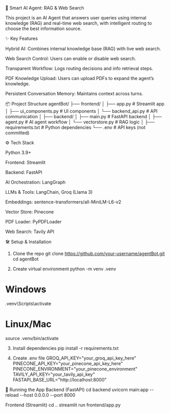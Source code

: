 🤖 Smart AI Agent: RAG & Web Search

This project is an AI Agent that answers user queries using internal knowledge (RAG) and real-time web search, with intelligent routing to choose the best information source.

✨ Key Features

Hybrid AI: Combines internal knowledge base (RAG) with live web search.

Web Search Control: Users can enable or disable web search.

Transparent Workflow: Logs routing decisions and info retrieval steps.

PDF Knowledge Upload: Users can upload PDFs to expand the agent’s knowledge.

Persistent Conversation Memory: Maintains context across turns.

📦 Project Structure
agentBot/
├── frontend/
│   ├── app.py                  # Streamlit app
│   ├── ui_components.py        # UI components
│   └── backend_api.py          # API communication
│
├── backend/
│   ├── main.py                 # FastAPI backend
│   ├── agent.py                # AI agent workflow
│   └── vectorstore.py          # RAG logic
│
├── requirements.txt            # Python dependencies
└── .env                        # API keys (not committed)

⚙️ Tech Stack

Python 3.9+

Frontend: Streamlit

Backend: FastAPI

AI Orchestration: LangGraph

LLMs & Tools: LangChain, Groq (Llama 3)

Embeddings: sentence-transformers/all-MiniLM-L6-v2

Vector Store: Pinecone

PDF Loader: PyPDFLoader

Web Search: Tavily API

🛠️ Setup & Installation
1. Clone the repo
git clone https://github.com/your-username/agentBot.git
cd agentBot

2. Create virtual environment
python -m venv .venv
# Windows
.venv\Scripts\activate
# Linux/Mac
source .venv/bin/activate

3. Install dependencies
pip install -r requirements.txt

4. Create .env file
GROQ_API_KEY="your_groq_api_key_here"
PINECONE_API_KEY="your_pinecone_api_key_here"
PINECONE_ENVIRONMENT="your_pinecone_environment"
TAVILY_API_KEY="your_tavily_api_key"
FASTAPI_BASE_URL="http://localhost:8000"

🏃 Running the App
Backend (FastAPI)
cd backend
uvicorn main:app --reload --host 0.0.0.0 --port 8000

Frontend (Streamlit)
cd ..
streamlit run frontend/app.py